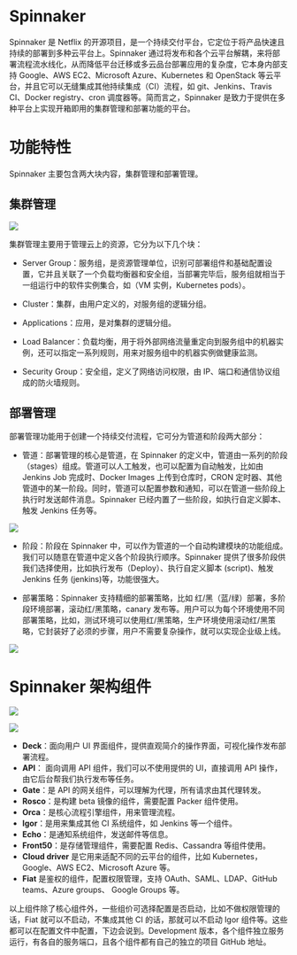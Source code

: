 # Spinnaker

Spinnaker 是 Netflix 的开源项目，是一个持续交付平台，它定位于将产品快速且持续的部署到多种云平台上。Spinnaker 通过将发布和各个云平台解耦，来将部署流程流水线化，从而降低平台迁移或多云品台部署应用的复杂度，它本身内部支持 Google、AWS EC2、Microsoft Azure、Kubernetes 和 OpenStack 等云平台，并且它可以无缝集成其他持续集成（CI）流程，如 git、Jenkins、Travis CI、Docker registry、cron 调度器等。简而言之，Spinnaker 是致力于提供在多种平台上实现开箱即用的集群管理和部署功能的平台。

# 功能特性

Spinnaker 主要包含两大块内容，集群管理和部署管理。

## 集群管理

![](https://i.postimg.cc/jdCPHsh9/image.png)

集群管理主要用于管理云上的资源，它分为以下几个块：

- Server Group：服务组，是资源管理单位，识别可部署组件和基础配置设置，它并且关联了一个负载均衡器和安全组，当部署完毕后，服务组就相当于一组运行中的软件实例集合，如（VM 实例，Kubernetes pods）。

- Cluster：集群，由用户定义的，对服务组的逻辑分组。

- Applications：应用，是对集群的逻辑分组。

- Load Balancer：负载均衡，用于将外部网络流量重定向到服务组中的机器实例，还可以指定一系列规则，用来对服务组中的机器实例做健康监测。

- Security Group：安全组，定义了网络访问权限，由 IP、端口和通信协议组成的防火墙规则。

## 部署管理

部署管理功能用于创建一个持续交付流程，它可分为管道和阶段两大部分：

- 管道：部署管理的核心是管道，在 Spinnaker 的定义中，管道由一系列的阶段（stages）组成。管道可以人工触发，也可以配置为自动触发，比如由 Jenkins Job 完成时、Docker Images 上传到仓库时，CRON 定时器、其他管道中的某一阶段。同时，管道可以配置参数和通知，可以在管道一些阶段上执行时发送邮件消息。Spinnaker 已经内置了一些阶段，如执行自定义脚本、触发 Jenkins 任务等。

![](https://i.postimg.cc/hG8dDhSJ/image.png)

- 阶段：阶段在 Spinnaker 中，可以作为管道的一个自动构建模块的功能组成。我们可以随意在管道中定义各个阶段执行顺序。Spinnaker 提供了很多阶段供我们选择使用，比如执行发布（Deploy）、执行自定义脚本 (script)、触发 Jenkins 任务 (jenkins)等，功能很强大。

- 部署策略：Spinnaker 支持精细的部署策略，比如 红/黑（蓝/绿）部署，多阶段环境部署，滚动红/黑策略，canary 发布等。用户可以为每个环境使用不同部署策略，比如，测试环境可以使用红/黑策略，生产环境使用滚动红/黑策略，它封装好了必须的步骤，用户不需要复杂操作，就可以实现企业级上线。

![](https://i.postimg.cc/P5YLyNv6/image.png)

# Spinnaker 架构组件

![](https://i.postimg.cc/zGYT67cN/image.png)

![](https://i.postimg.cc/mZ1Fkd2f/image.png)

- **Deck**：面向用户 UI 界面组件，提供直观简介的操作界面，可视化操作发布部署流程。
- **API**： 面向调用 API 组件，我们可以不使用提供的 UI，直接调用 API 操作，由它后台帮我们执行发布等任务。
- **Gate**：是 API 的网关组件，可以理解为代理，所有请求由其代理转发。
- **Rosco**：是构建 beta 镜像的组件，需要配置 Packer 组件使用。
- **Orca**：是核心流程引擎组件，用来管理流程。
- **Igor**：是用来集成其他 CI 系统组件，如 Jenkins 等一个组件。
- **Echo**：是通知系统组件，发送邮件等信息。
- **Front50**：是存储管理组件，需要配置 Redis、Cassandra 等组件使用。
- **Cloud driver** 是它用来适配不同的云平台的组件，比如 Kubernetes，Google、AWS EC2、Microsoft Azure 等。
- **Fiat** 是鉴权的组件，配置权限管理，支持 OAuth、SAML、LDAP、GitHub teams、Azure groups、 Google Groups 等。

以上组件除了核心组件外，一些组价可选择配置是否启动，比如不做权限管理的话，Fiat 就可以不启动，不集成其他 CI 的话，那就可以不启动 Igor 组件等。这些都可以在配置文件中配置，下边会说到。Development 版本，各个组件独立服务运行，有各自的服务端口，且各个组件都有自己的独立的项目 GitHub 地址。

